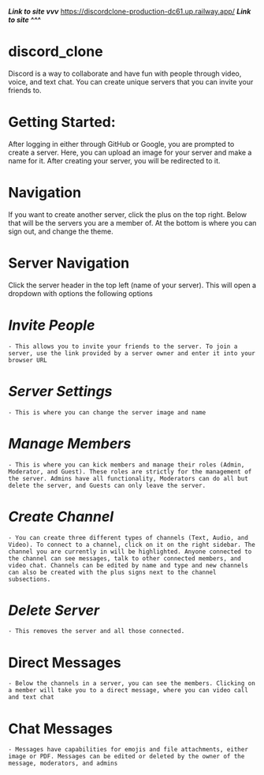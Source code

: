 ***Link to site vvv***
https://discordclone-production-dc61.up.railway.app/
***Link to site ^^^***
# discord_clone

Discord is a way to collaborate and have fun with people through video, voice, and text chat. You can create unique servers that you can invite your friends to.

# Getting Started:

After logging in either through GitHub or Google, you are prompted to create a server. Here, you can upload an image for your server and make a name for it. After creating your server, you will be redirected to it.

# Navigation

If you want to create another server, click the plus on the top right. Below that will be the servers you are a member of. At the bottom is where you can sign out, and change the theme.

# Server Navigation

Click the server header in the top left (name of your server). This will open a dropdown with options the following options
# ***Invite People***
    - This allows you to invite your friends to the server. To join a server, use the link provided by a server owner and enter it into your browser URL
# ***Server Settings***
    - This is where you can change the server image and name
# ***Manage Members***
    - This is where you can kick members and manage their roles (Admin, Moderator, and Guest). These roles are strictly for the management of the server. Admins have all functionality, Moderators can do all but delete the server, and Guests can only leave the server.
# ***Create Channel***
    - You can create three different types of channels (Text, Audio, and Video). To connect to a channel, click on it on the right sidebar. The channel you are currently in will be highlighted. Anyone connected to the channel can see messages, talk to other connected members, and video chat. Channels can be edited by name and type and new channels can also be created with the plus signs next to the channel subsections.
# ***Delete Server*** 
    - This removes the server and all those connected.

# Direct Messages
    - Below the channels in a server, you can see the members. Clicking on a member will take you to a direct message, where you can video call and text chat

# Chat Messages
    - Messages have capabilities for emojis and file attachments, either image or PDF. Messages can be edited or deleted by the owner of the message, moderators, and admins
